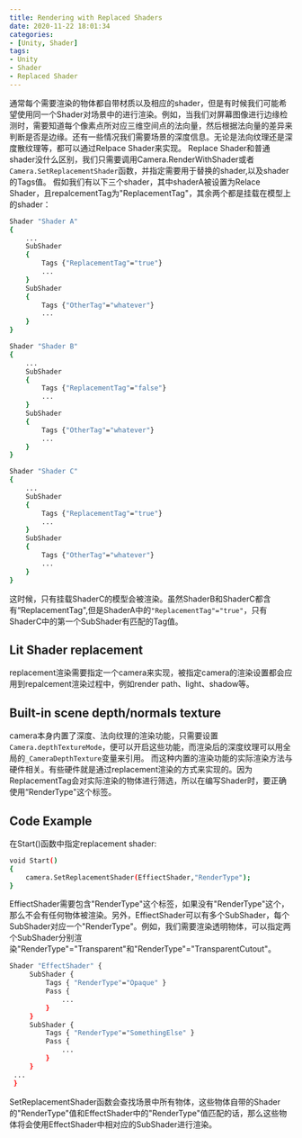```yaml
---
title: Rendering with Replaced Shaders
date: 2020-11-22 18:01:34
categories:
- [Unity, Shader]
tags:
- Unity
- Shader
- Replaced Shader
---
```


通常每个需要渲染的物体都自带材质以及相应的shader，但是有时候我们可能希望使用同一个Shader对场景中的进行渲染。例如，当我们对屏幕图像进行边缘检测时，需要知道每个像素点所对应三维空间点的法向量，然后根据法向量的差异来判断是否是边缘。还有一些情况我们需要场景的深度信息。无论是法向纹理还是深度散纹理等，都可以通过Relpace Shader来实现。
Replace Shader和普通shader没什么区别，我们只需要调用Camera.RenderWithShader或者`Camera.SetReplacementShader`函数，并指定需要用于替换的shader,以及shader的Tags值。
假如我们有以下三个shader，其中shaderA被设置为Relace Shader，且repalcementTag为"ReplacementTag"，其余两个都是挂载在模型上的shader：
``` bash
Shader "Shader A"
{
	...
	SubShader
	{
		Tags {"ReplacementTag"="true"}
		...
	}
	SubShader
	{
		Tags {"OtherTag"="whatever"}
		...
	}
}
```
``` bash
Shader "Shader B"
{
	...
	SubShader
	{
		Tags {"ReplacementTag"="false"}
		...
	}
	SubShader
	{
		Tags {"OtherTag"="whatever"}
		...
	}
}
```
``` bash
Shader "Shader C"
{
	...
	SubShader
	{
		Tags {"ReplacementTag"="true"}
		...
	}
	SubShader
	{
		Tags {"OtherTag"="whatever"}
		...
	}
}
```
这时候，只有挂载ShaderC的模型会被渲染。虽然ShaderB和ShaderC都含有“ReplacementTag",但是ShaderA中的`"ReplacementTag"="true"`，只有ShaderC中的第一个SubShader有匹配的Tag值。
## Lit Shader replacement
replacement渲染需要指定一个camera来实现，被指定camera的渲染设置都会应用到repalcement渲染过程中，例如render path、light、shadow等。
## Built-in scene depth/normals texture
camera本身内置了深度、法向纹理的渲染功能，只需要设置`Camera.depthTextureMode`，便可以开启这些功能，而渲染后的深度纹理可以用全局的`_CameraDepthTexture`变量来引用。
而这种内置的渲染功能的实际渲染方法与硬件相关。有些硬件就是通过replacement渲染的方式来实现的。因为ReplacementTag会对实际渲染的物体进行筛选，所以在编写Shader时，要正确使用“RenderType"这个标签。
## Code Example
在Start()函数中指定replacement shader:
``` bash
void Start()
{
	camera.SetReplacementShader(EffiectShader,"RenderType");
}
```
EffiectShader需要包含"RenderType"这个标签，如果没有"RenderType"这个，那么不会有任何物体被渲染。另外，EffiectShader可以有多个SubShader，每个SubShader对应一个"RenderType"。例如，我们需要渲染透明物体，可以指定两个SubShader分别渲染"RenderType"="Transparent"和"RenderType"="TransparentCutout"。
``` bash
Shader "EffectShader" {
     SubShader {
         Tags { "RenderType"="Opaque" }
         Pass {
             ...
         }
     }
     SubShader {
         Tags { "RenderType"="SomethingElse" }
         Pass {
             ...
         }
     }
 ...
 }
 ```
SetReplacementShader函数会查找场景中所有物体，这些物体自带的Shader的"RenderType"值和EffectShader中的"RenderType"值匹配的话，那么这些物体将会使用EffectShader中相对应的SubShader进行渲染。